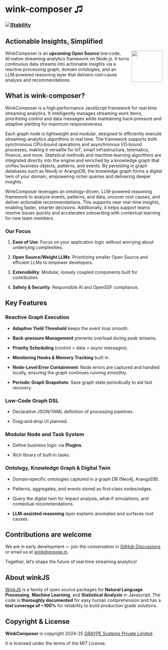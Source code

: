 # wink-composer ♫

### [![Stability](https://img.shields.io/badge/stability-1--experimental-orange.svg)](https://nodejs.org/api/documentation.html#documentation_stability_index)

## Actionable Insights, Simplified


[<img align="right" src="https://decisively.github.io/wink-logos/logo-title.png" width="100px" >](http://winkjs.org/)


WinkComposer is an **upcoming Open Source** low‑code, AI‑native streaming‑analytics framework on Node.js. It turns continuous data streams into actionable insights via a reactive processing graph, domain ontologies, and an LLM‑powered reasoning layer that delivers root‑cause analysis and recommendations.

## What is wink-composer?

WinkComposer is a high‑performance JavaScript framework for real‑time streaming analytics. It intelligently manages streaming work items, prioritising control and data messages while maintaining back‑pressure and adaptive yielding for maximum responsiveness.

Each graph node is lightweight and modular, designed to efficiently execute streaming-analytics algorithms in real time. The framework supports both synchronous CPU‑bound operations and asynchronous I/O‑bound processes, making it versatile for IoT, smart infrastructure, telematics, finance, and more. Statistical methods and machine‑learning algorithms are integrated directly into the engine and enriched by a knowledge graph that unifies business objects, patterns, and events. By persisting in graph databases such as Neo4j or ArangoDB, the knowledge graph forms a digital twin of your domain, empowering richer queries and delivering deeper insights.

WinkComposer leverages an ontology-driven, LLM-powered reasoning framework to analyze events, patterns, and data, uncover root causes, and deliver actionable recommendations. This supports near real-time insights, enabling faster, smarter decisions. Additionally, it helps support teams resolve issues quickly and accelerates onboarding with contextual learning for new team members.
	

### Our Focus
1. **Ease of Use**: Focus on your application logic without worrying about underlying complexities.

1. **Open Source/Weight LLMs**: Prioritizing smaller Open Source and efficient LLMs to empower developers.

1. **Extensibility**: Modular, loosely coupled components built for contribution.

1. **Safety & Security**: Responsible AI and OpenSSF compliance.

## Key Features

### Reactive Graph Execution
- **Adaptive Yield Threshold** keeps the event loop smooth.

- **Back‑pressure Management** prevents overload during peak streams.

- **Priority Scheduling** (control > data > async messages).

- **Monitoring Hooks & Memory Tracking** built in.

- **Node-Level Error Containment**: Node errors are captured and handled locally, ensuring the graph continues running smoothly.

- **Periodic Graph Snapshots**: Save graph state periodically to aid fast recovery.
 

### Low‑Code Graph DSL
- Declarative JSON/YAML definition of processing pipelines.

- Drag‑and‑drop UI planned.


### Modular Node and Task System
- Define business logic via **Plugins**.

- Rich library of built‑in tasks.
    

### Ontology, Knowledge Graph & Digital Twin
- Domain‑specific ontologies captured in a graph DB (Neo4j, ArangoDB).

- Patterns, aggregates, and events stored as first‑class nodes/edges.

- Query the digital twin for impact analysis, what‑if simulations, and contextual recommendations.

- **LLM‑assisted reasoning** layer explains anomalies and surfaces root causes.

## Contributions are welcome
We are in early development — join the conversation in [GitHub Discussions](https://github.com/winkjs/wink-composer/discussions) or email us at wink@graype.in.

Together, let’s shape the future of real‑time streaming analytics!

## About winkJS
[WinkJS](https://github.com/winkjs) is a family of open source packages for **Natural Language Processing**, **Machine Learning**, and **Statistical Analysis** in Javascript. The code is **thoroughly documented** for easy human comprehension and has a **test coverage of ~100%** for reliability to build production grade solutions.

## Copyright & License

**WinkComposer** is copyright 2024-25 [GRAYPE Systems Private Limited](https://graype.in/).

It is licensed under the terms of the MIT License.
